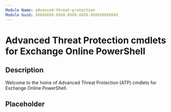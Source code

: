```yaml
---
Module Name: advanced-threat-protection
Module Guid: XXXXXXXX-XXXX-XXXX-XXXX-XXXXXXXXXXXX
---
```


# Advanced Threat Protection cmdlets for Exchange Online PowerShell

## Description

Welcome to the home of Advanced Threat Protection (ATP) cmdlets for Exchange Online PowerShell.

## Placeholder